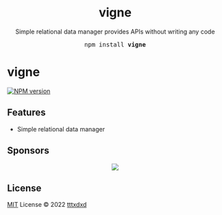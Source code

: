 <h1 align="center">vigne</h1>
<p align="center">Simple relational data manager provides APIs without writing any code</p>

<pre align="center">npm install <b>vigne</b></pre>

# vigne

[![NPM version](https://img.shields.io/npm/v/vigne?color=a1b858&label=)](https://www.npmjs.com/package/vigne)

## Features

- Simple relational data manager


## Sponsors

<p align="center">
  <a href="https://cdn.jsdelivr.net/gh/tttxdxd/static/sponsors.svg">
    <img src='https://cdn.jsdelivr.net/gh/tttxdxd/static/sponsors.svg'/>
  </a>
</p>

## License

[MIT](./LICENSE) License © 2022 [tttxdxd](https://github.com/tttxdxd)
